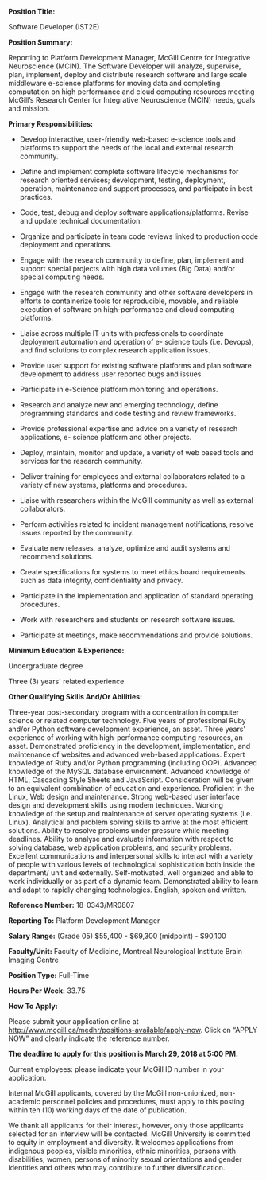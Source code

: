 **Position Title:**

Software Developer (IST2E)

**Position Summary:**

Reporting to Platform Development Manager, McGill Centre for Integrative Neuroscience (MCIN). The Software Developer will analyze, supervise, plan, implement, deploy and distribute research software and large scale middleware e-science platforms for moving data and completing computation on high performance and cloud computing resources meeting McGill’s Research Center for Integrative Neuroscience (MCIN) needs, goals and mission.

**Primary Responsibilities:**

* Develop interactive, user-friendly web-based e-science tools and platforms to support the needs of the local and external research community.

* Define and implement complete software lifecycle mechanisms for research oriented services; development, testing, deployment, operation, maintenance and support processes, and participate in best practices.

* Code, test, debug and deploy software applications/platforms. Revise and update technical documentation.

* Organize and participate in team code reviews linked to production code deployment and operations.

* Engage with the research community to define, plan, implement and support special projects with high data volumes (Big Data) and/or special computing needs.

* Engage with the research community and other software developers in efforts to containerize tools for reproducible, movable, and reliable execution of software on high-performance and cloud computing platforms.

* Liaise across multiple IT units with professionals to coordinate deployment automation and operation of e- science tools (i.e. Devops), and find solutions to complex research application issues.

* Provide user support for existing software platforms and plan software development to address user reported bugs and issues.

* Participate in e-Science platform monitoring and operations.

* Research and analyze new and emerging technology, define programming standards and code testing and review frameworks.

* Provide professional expertise and advice on a variety of research applications, e- science platform and other projects.

* Deploy, maintain, monitor and update, a variety of web based tools and services for the research community.

* Deliver training for employees and external collaborators related to a variety of new systems, platforms and procedures.

* Liaise with researchers within the McGill community as well as external collaborators.

* Perform activities related to incident management notifications, resolve issues reported by the community.

* Evaluate new releases, analyze, optimize and audit systems and recommend solutions.

* Create specifications for systems to meet ethics board requirements such as data integrity, confidentiality and privacy.

* Participate in the implementation and application of standard operating procedures.

* Work with researchers and students on research software issues.

* Participate at meetings, make recommendations and provide solutions.

**Minimum Education & Experience:**

Undergraduate degree

Three (3) years' related experience

**Other Qualifying Skills And/Or Abilities:**

Three-year post-secondary program with a concentration in computer science or related computer technology. Five years of professional Ruby and/or Python software development experience, an asset. Three years’ experience of working with high-performance computing resources, an asset. Demonstrated proficiency in the development, implementation, and maintenance of websites and advanced web-based applications. Expert
knowledge of Ruby and/or Python programming (including OOP). Advanced knowledge of the MySQL database environment. Advanced knowledge of HTML, Cascading Style Sheets and JavaScript. Consideration will be given to an equivalent combination of education and experience. Proficient
in the Linux, Web design and maintenance. Strong web-based user interface design and development skills using modem techniques. Working knowledge of the setup and maintenance of server operating systems (i.e. Linux). Analytical and problem solving skills to arrive at the most efficient solutions. Ability to resolve problems under pressure while meeting deadlines. Ability to analyse and evaluate information with respect to solving
database, web application problems, and security problems. Excellent communications and interpersonal skills to interact with a variety of people with various levels of technological sophistication both inside the department/ unit and externally. Self-motivated, well organized and able to work individually or as part of a dynamic team. Demonstrated ability to learn and adapt to rapidly changing technologies. English, spoken and written.

**Reference Number:** 18-0343/MR0807

**Reporting To:** Platform Development Manager

**Salary Range:** (Grade 05) $55,400 - $69,300 (midpoint) - $90,100

**Faculty/Unit:** Faculty of Medicine, Montreal Neurological Institute Brain Imaging Centre

**Position Type:** Full-Time

**Hours Per Week:** 33.75

**How To Apply:**

Please submit your application online at http://www.mcgill.ca/medhr/positions-available/apply-now. Click on “APPLY NOW” and clearly indicate the reference number.

**The deadline to apply for this position is March 29, 2018 at 5:00 PM.**

Current employees: please indicate your McGill ID number in your application.

Internal McGill applicants, covered by the McGill non-unionized, non-academic personnel policies and procedures, must apply to this posting within ten (10) working days of the date of publication.

We thank all applicants for their interest, however, only those applicants selected for an interview will be contacted. McGill University is committed to equity in employment and diversity. It welcomes applications from indigenous peoples, visible minorities, ethnic minorities, persons with disabilities, women, persons of minority sexual orientations and gender identities and others who may contribute to further diversification.